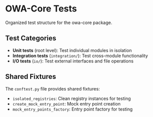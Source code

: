 # OWA-Core Tests

Organized test structure for the owa-core package.

## Test Categories

- **Unit tests** (root level): Test individual modules in isolation
- **Integration tests** (`integration/`): Test cross-module functionality
- **I/O tests** (`io/`): Test external interfaces and file operations

## Shared Fixtures

The `conftest.py` file provides shared fixtures:
- `isolated_registries`: Clean registry instances for testing
- `create_mock_entry_point`: Mock entry point creation
- `mock_entry_points_factory`: Entry point factory for testing
